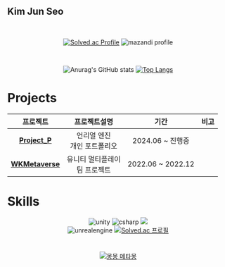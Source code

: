 
## Kim Jun Seo
  
<div align=center>
  
<br/>

[![Solved.ac Profile](http://mazassumnida.wtf/api/v2/generate_badge?boj=k99812)](https://solved.ac/k99812/)
![mazandi profile](http://mazandi.herokuapp.com/api?handle=k99812&theme=dark)

<br/>

![Anurag's GitHub stats](https://github-readme-stats.vercel.app/api?username=k99812&show_icons=true&theme=cold)
[![Top Langs](https://github-readme-stats.vercel.app/api/top-langs/?username=k99812&layout=donut)](https://github.com/anuraghazra/github-readme-stats)

</div>

# Projects

<div align=center>

|프로젝트|프로젝트설명|기간|비고|
|:---:|:---:|:---:|:---:|
|<strong>[Project_P](https://github.com/k99812/Project_P)<strong>|언리얼 엔진 <br> 개인 포트폴리오|2024.06 ~ 진행중|
|<strong>[WKMetaverse](https://github.com/k99812/WKMetaverse)<strong>|유니티 멀티플레이 <br> 팀 프로젝트|2022.06 ~ 2022.12|

</div>

# Skills

<div align=center>
  
![unity](https://img.shields.io/badge/unity-000000.svg?&style=for-the-badge&logo=unity&logoColor=#000000)
![csharp](https://img.shields.io/badge/csharp-512BD4.svg?&style=for-the-badge&logo=csharp&logoColor=#512BD4)
<img src="https://img.shields.io/badge/C++-00599C?style=for-the-badge&logo=cplusplus&logoColor=white">
<br/>
![unrealengine](https://img.shields.io/badge/unrealengine-0E1128.svg?&style=for-the-badge&logo=unrealengine&logoColor=#0E1128)
[![Solved.ac 프로필](http://mazassumnida.wtf/api/mini/generate_badge?boj=k99812)](https://solved.ac/k99812)

</div>

#

<div align=center>

[![몽몽 메타몽](https://img.youtube.com/vi/a5uacfAPg2o/0.jpg)](https://www.youtube.com/watch?v=a5uacfAPg2o)

</div>

<!--
**k99812/k99812** is a ✨ _special_ ✨ repository because its `README.md` (this file) appears on your GitHub profile.
